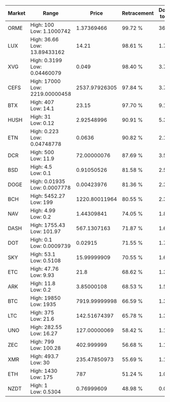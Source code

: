 | Market | Range | Price| Retracement | Doubles to 50% |
| --- | --- | --- | --- | --- |
| ORME | High: 100<br />Low: 1.1000742 | 1.37369466 | 99.72 % | 36.80 |
| LUX | High: 36.66<br />Low: 13.89433162 | 14.21 | 98.61 % | 1.78 |
| XVG | High: 0.3199<br />Low: 0.04460079 | 0.049 | 98.40 % | 3.72 |
| CEFS | High: 17000<br />Low: 2219.00000458 | 2537.97926305 | 97.84 % | 3.79 |
| BTX | High: 407<br />Low: 14.1 | 23.15 | 97.70 % | 9.10 |
| HUSH | High: 31<br />Low: 0.12 | 2.92548996 | 90.91 % | 5.32 |
| ETN | High: 0.223<br />Low: 0.04748778 | 0.0636 | 90.82 % | 2.13 |
| DCR | High: 500<br />Low: 11.9 | 72.00000076 | 87.69 % | 3.55 |
| BSD | High: 4.5<br />Low: 0.1 | 0.91050526 | 81.58 % | 2.53 |
| DOGE | High: 0.01935<br />Low: 0.0007778 | 0.00423976 | 81.36 % | 2.37 |
| BCH | High: 5452.27<br />Low: 199 | 1220.80011964 | 80.55 % | 2.31 |
| NAV | High: 4.99<br />Low: 0.2 | 1.44309841 | 74.05 % | 1.80 |
| DASH | High: 1755.43<br />Low: 101.97 | 567.1307163 | 71.87 % | 1.64 |
| DOT | High: 0.1<br />Low: 0.0009739 | 0.02915 | 71.55 % | 1.73 |
| SKY | High: 53.1<br />Low: 0.5108 | 15.99999909 | 70.55 % | 1.68 |
| ETC | High: 47.76<br />Low: 9.93 | 21.8 | 68.62 % | 1.32 |
| ARK | High: 11.8<br />Low: 0.2 | 3.85000108 | 68.53 % | 1.56 |
| BTC | High: 19850<br />Low: 1935 | 7919.99999998 | 66.59 % | 1.38 |
| LTC | High: 375<br />Low: 21.6 | 142.51674397 | 65.78 % | 1.39 |
| UNO | High: 282.55<br />Low: 16.27 | 127.00000069 | 58.42 % | 1.18 |
| ZEC | High: 799<br />Low: 100.28 | 402.999999 | 56.68 % | 1.12 |
| XMR | High: 493.7<br />Low: 30 | 235.47850973 | 55.69 % | 1.11 |
| ETH | High: 1430<br />Low: 175 | 787 | 51.24 % | 1.02 |
| NZDT | High: 1<br />Low: 0.5304 | 0.76999609 | 48.98 % | 0.00 |
